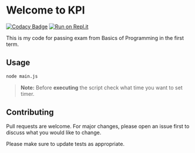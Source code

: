 # Welcome to KPI
[![Codacy Badge](https://api.codacy.com/project/badge/Grade/f2c29b96a88e4453a7c5ac9a8a39a9da)](https://www.codacy.com/manual/mezgoodle/exam_first_term?utm_source=github.com&amp;utm_medium=referral&amp;utm_content=mezgoodle/exam_first_term&amp;utm_campaign=Badge_Grade)
[![Run on Repl.it](https://repl.it/badge/github/mezgoodle/exam_first_term)](https://repl.it/github/mezgoodle/exam_first_term)

This is my code for passing exam from Basics of Programming in the first term.

## Usage

```bash
node main.js
```
> **Note:** Before **executing** the script check what time you want to set timer.

## Contributing
Pull requests are welcome. For major changes, please open an issue first to discuss what you would like to change.

Please make sure to update tests as appropriate.
